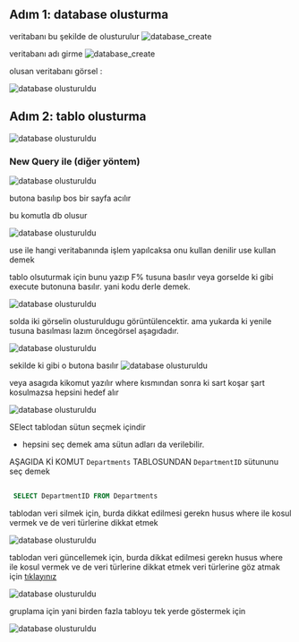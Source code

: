 ## Adım 1: database olusturma 

veritabanı bu şekilde de olusturulur
![database_create](/assests/database_create.png)

veritabanı adı girme
![database_create](/assests/database_create-2.png)


olusan veritabanı görsel :

![database olusturuldu](/assests/databaseolusturuldu.png)

## Adım 2: tablo  olusturma 

![database olusturuldu](/assests/table_create.png)


### New Query ile (diğer yöntem) 

![database olusturuldu](/assests/new-query.png)

butona basılıp bos bir sayfa acılır

bu komutla db olusur

![database olusturuldu](/assests/createdbwithscript.png)

use ile hangi veritabanında işlem yapılcaksa onu kullan denilir use kullan demek


tablo olsuturmak için bunu yazıp F% tusuna basılır veya gorselde ki gibi execute butonuna basılır. yani kodu derle demek.

![database olusturuldu](/assests/tabloolusturmadanonce.png)


solda iki görselin olusturuldugu görüntülencektir.
 ama yukarda ki yenile tusuna basılması lazım öncegörsel aşagıdadır.

![database olusturuldu](/assests/tabloolusturmadansonra.png)



sekilde ki gibi o butona basılır
![database olusturuldu](/assests/tablodasutunlarıgostermek.png)

veya asagıda kikomut yazılır  where kısmından sonra ki sart koşar
şart kosulmazsa hepsini hedef alır


![database olusturuldu](/assests/sartlıverigetir.png)

SElect tablodan sütun seçmek içindir 
* hepsini seç demek ama sütun adları da verilebilir.

AŞAGIDA Kİ KOMUT `Departments` TABLOSUNDAN  `DepartmentID` sütununu seç demek

```sql 
 
 SELECT DepartmentID FROM Departments

```

tablodan veri silmek için,
burda dikkat edilmesi gerekn husus where ile kosul vermek
ve de veri türlerine dikkat etmek

![database olusturuldu](/assests/delete.png)

tablodan veri güncellemek için,
burda dikkat edilmesi gerekn husus where ile kosul vermek
ve de veri türlerine dikkat etmek veri türlerine göz atmak için
[tıklayınız](veri-turleri.md)   


![database olusturuldu](assests/update.png)


gruplama  için yani birden fazla tabloyu tek yerde göstermek için

![database olusturuldu](assests/gruplama.png)
